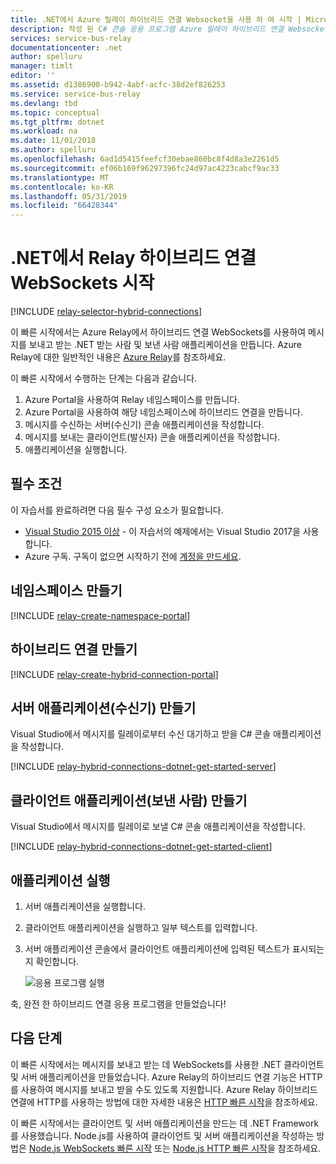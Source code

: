```yaml
---
title: .NET에서 Azure 릴레이 하이브리드 연결 Websocket을 사용 하 여 시작 | Microsoft Docs
description: 작성 된 C# 콘솔 응용 프로그램 Azure 릴레이 하이브리드 연결 Websocket에 대 한 합니다.
services: service-bus-relay
documentationcenter: .net
author: spelluru
manager: timlt
editor: ''
ms.assetid: d1386900-b942-4abf-acfc-38d2ef826253
ms.service: service-bus-relay
ms.devlang: tbd
ms.topic: conceptual
ms.tgt_pltfrm: dotnet
ms.workload: na
ms.date: 11/01/2018
ms.author: spelluru
ms.openlocfilehash: 6ad1d5415feefcf30ebae860bc8f4d8a3e2261d5
ms.sourcegitcommit: ef06b169f96297396fc24d97ac4223cabcf9ac33
ms.translationtype: MT
ms.contentlocale: ko-KR
ms.lasthandoff: 05/31/2019
ms.locfileid: "66428344"
---
```

# <a name="get-started-with-relay-hybrid-connections-websockets-in-net"></a>.NET에서 Relay 하이브리드 연결 WebSockets 시작
[!INCLUDE [relay-selector-hybrid-connections](../../includes/relay-selector-hybrid-connections.md)]

이 빠른 시작에서는 Azure Relay에서 하이브리드 연결 WebSockets를 사용하여 메시지를 보내고 받는 .NET 받는 사람 및 보낸 사람 애플리케이션을 만듭니다. Azure Relay에 대한 일반적인 내용은 [Azure Relay](relay-what-is-it.md)를 참조하세요. 

이 빠른 시작에서 수행하는 단계는 다음과 같습니다.

1. Azure Portal을 사용하여 Relay 네임스페이스를 만듭니다.
2. Azure Portal을 사용하여 해당 네임스페이스에 하이브리드 연결을 만듭니다.
3. 메시지를 수신하는 서버(수신기) 콘솔 애플리케이션을 작성합니다.
4. 메시지를 보내는 클라이언트(발신자) 콘솔 애플리케이션을 작성합니다.
5. 애플리케이션을 실행합니다. 

## <a name="prerequisites"></a>필수 조건

이 자습서를 완료하려면 다음 필수 구성 요소가 필요합니다.

* [Visual Studio 2015 이상](https://www.visualstudio.com) - 이 자습서의 예제에서는 Visual Studio 2017을 사용합니다.
* Azure 구독. 구독이 없으면 시작하기 전에 [계정을 만드세요](https://azure.microsoft.com/free/).

## <a name="create-a-namespace"></a>네임스페이스 만들기
[!INCLUDE [relay-create-namespace-portal](../../includes/relay-create-namespace-portal.md)]

## <a name="create-a-hybrid-connection"></a>하이브리드 연결 만들기
[!INCLUDE [relay-create-hybrid-connection-portal](../../includes/relay-create-hybrid-connection-portal.md)]

## <a name="create-a-server-application-listener"></a>서버 애플리케이션(수신기) 만들기
Visual Studio에서 메시지를 릴레이로부터 수신 대기하고 받을 C# 콘솔 애플리케이션을 작성합니다.

[!INCLUDE [relay-hybrid-connections-dotnet-get-started-server](../../includes/relay-hybrid-connections-dotnet-get-started-server.md)]

## <a name="create-a-client-application-sender"></a>클라이언트 애플리케이션(보낸 사람) 만들기
Visual Studio에서 메시지를 릴레이로 보낼 C# 콘솔 애플리케이션을 작성합니다.

[!INCLUDE [relay-hybrid-connections-dotnet-get-started-client](../../includes/relay-hybrid-connections-dotnet-get-started-client.md)]

## <a name="run-the-applications"></a>애플리케이션 실행
1. 서버 애플리케이션을 실행합니다.
2. 클라이언트 애플리케이션을 실행하고 일부 텍스트를 입력합니다.
3. 서버 애플리케이션 콘솔에서 클라이언트 애플리케이션에 입력된 텍스트가 표시되는지 확인합니다.

    ![응용 프로그램 실행](./media/relay-hybrid-connections-dotnet-get-started/running-applications.png)

축, 완전 한 하이브리드 연결 응용 프로그램을 만들었습니다!

## <a name="next-steps"></a>다음 단계
이 빠른 시작에서는 메시지를 보내고 받는 데 WebSockets를 사용한 .NET 클라이언트 및 서버 애플리케이션을 만들었습니다. Azure Relay의 하이브리드 연결 기능은 HTTP를 사용하여 메시지를 보내고 받을 수도 있도록 지원합니다. Azure Relay 하이브리드 연결에 HTTP를 사용하는 방법에 대한 자세한 내용은 [HTTP 빠른 시작](relay-hybrid-connections-http-requests-dotnet-get-started.md)을 참조하세요.

이 빠른 시작에서는 클라이언트 및 서버 애플리케이션을 만드는 데 .NET Framework를 사용했습니다. Node.js를 사용하여 클라이언트 및 서버 애플리케이션을 작성하는 방법은 [Node.js WebSockets 빠른 시작](relay-hybrid-connections-node-get-started.md) 또는 [Node.js HTTP 빠른 시작](relay-hybrid-connections-http-requests-dotnet-get-started.md)을 참조하세요.

